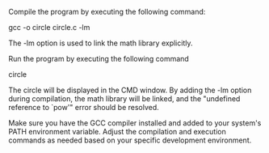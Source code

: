 
Compile the program by executing the following command:

gcc -o circle circle.c -lm

The -lm option is used to link the math library explicitly.

Run the program by executing the following command

circle


The circle will be displayed in the CMD window.
By adding the -lm option during compilation, the math library will be linked, and the "undefined reference to `pow'" error should be resolved.

Make sure you have the GCC compiler installed and added to your system's PATH environment variable. Adjust the compilation and execution commands as needed based on your specific development environment.